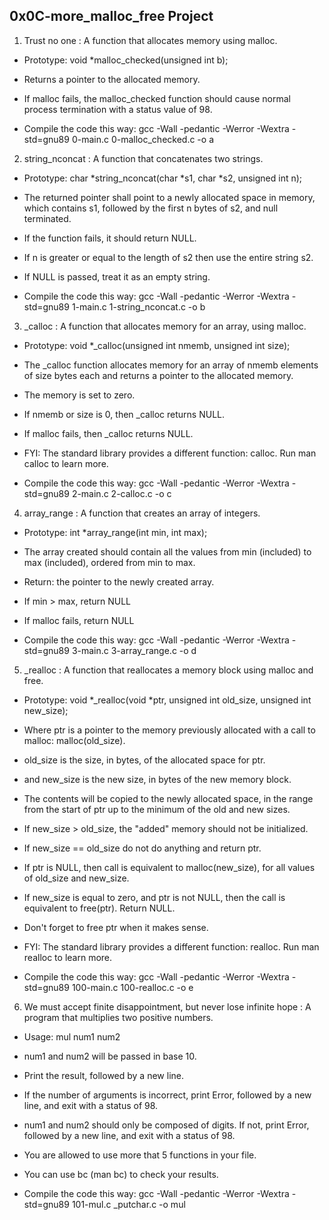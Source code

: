 ## 0x0C-more_malloc_free Project ##

1. Trust no one : A function that allocates memory using malloc.

- Prototype: void *malloc_checked(unsigned int b);

- Returns a pointer to the allocated memory.

- If malloc fails, the malloc_checked function should cause normal process termination with a status value of 98.

- Compile the code this way: gcc -Wall -pedantic -Werror -Wextra -std=gnu89 0-main.c 0-malloc_checked.c -o a



2. string_nconcat : A function that concatenates two strings.

- Prototype: char *string_nconcat(char *s1, char *s2, unsigned int n);

- The returned pointer shall point to a newly allocated space in memory, which contains s1, followed by the first n bytes of s2, and null terminated.

- If the function fails, it should return NULL.

- If n is greater or equal to the length of s2 then use the entire string s2.

- If NULL is passed, treat it as an empty string.

- Compile the code this way: gcc -Wall -pedantic -Werror -Wextra -std=gnu89 1-main.c 1-string_nconcat.c -o b



3. _calloc : A function that allocates memory for an array, using malloc.

- Prototype: void *_calloc(unsigned int nmemb, unsigned int size);

- The _calloc function allocates memory for an array of nmemb elements of size bytes each and returns a pointer to the allocated memory.

- The memory is set to zero.

- If nmemb or size is 0, then _calloc returns NULL.

- If malloc fails, then _calloc returns NULL.

- FYI: The standard library provides a different function: calloc. Run man calloc to learn more.

- Compile the code this way: gcc -Wall -pedantic -Werror -Wextra -std=gnu89 2-main.c 2-calloc.c -o c



4. array_range : A function that creates an array of integers.

- Prototype: int *array_range(int min, int max);

- The array created should contain all the values from min (included) to max (included), ordered from min to max.

- Return: the pointer to the newly created array.

- If min > max, return NULL

- If malloc fails, return NULL

- Compile the code this way: gcc -Wall -pedantic -Werror -Wextra -std=gnu89 3-main.c 3-array_range.c -o d



5. _realloc : A function that reallocates a memory block using malloc and free.

- Prototype: void *_realloc(void *ptr, unsigned int old_size, unsigned int new_size);

- Where ptr is a pointer to the memory previously allocated with a call to malloc: malloc(old_size).

- old_size is the size, in bytes, of the allocated space for ptr.

- and new_size is the new size, in bytes of the new memory block.

- The contents will be copied to the newly allocated space, in the range from the start of ptr up to the minimum of the old and new sizes.

- If new_size > old_size, the "added" memory should not be initialized.

- If new_size == old_size do not do anything and return ptr.

- If ptr is NULL, then call is equivalent to malloc(new_size), for all values of old_size and new_size.

- If new_size is equal to zero, and ptr is not NULL, then the call is equivalent to free(ptr). Return NULL.

- Don't forget to free ptr when it makes sense.

- FYI: The standard library provides a different function: realloc. Run man realloc to learn more.

- Compile the code this way: gcc -Wall -pedantic -Werror -Wextra -std=gnu89 100-main.c 100-realloc.c -o e




6. We must accept finite disappointment, but never lose infinite hope : A program that multiplies two positive numbers.

- Usage: mul num1 num2

- num1 and num2 will be passed in base 10.

- Print the result, followed by a new line.

- If the number of arguments is incorrect, print Error, followed by a new line, and exit with a status of 98.

- num1 and num2 should only be composed of digits. If not, print Error, followed by a new line, and exit with a status of 98.

- You are allowed to use more that 5 functions in your file.

- You can use bc (man bc) to check your results.

- Compile the code this way: gcc -Wall -pedantic -Werror -Wextra -std=gnu89 101-mul.c _putchar.c -o mul
